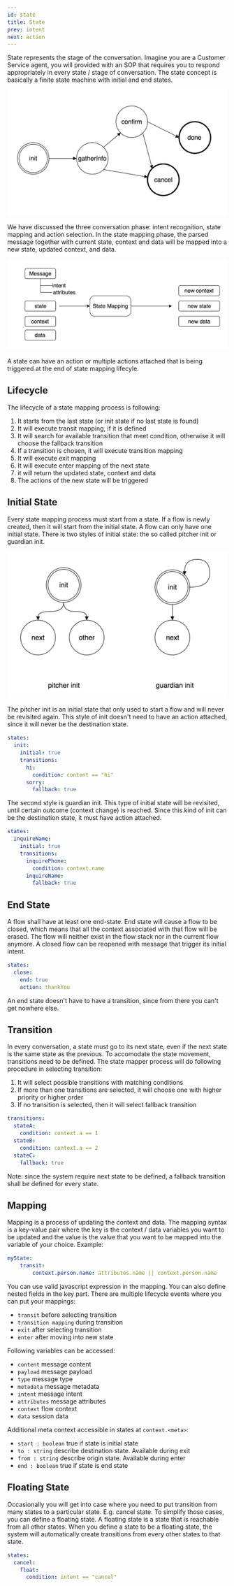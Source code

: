 ```yaml
---
id: state
title: State
prev: intent
next: action
---
```


State represents the stage of the conversation. Imagine you are a Customer Service agent, you will provided with an SOP that requires you to respond appropriately in every state / stage of conversation. The state concept is basically a finite state machine with initial and end states.

![Figure 1](./images/state/figure-1.png)

We have discussed the three conversation phase: intent recognition, state mapping and action selection. In the state mapping phase, the parsed message together with current state, context and data will be mapped into a new state, updated context, and data.

![Figure 2](./images/state/figure-2.png)

A state can have an action or multiple actions attached that is being triggered at the end of state mapping lifecyle.

## Lifecycle

The lifecycle of a state mapping process is following:

1.  It starts from the last state (or init state if no last state is found)
2.  It will execute transit mapping, if it is defined
3.  It will search for available transition that meet condition, otherwise it will choose the fallback transition
4.  If a transition is chosen, it will execute transition mapping
5.  It will execute exit mapping
6.  It will execute enter mapping of the next state
7.  it will return the updated state, context and data
8.  The actions of the new state will be triggered

## Initial State

Every state mapping process must start from a state. If a flow is newly created, then it will start from the initial state. A flow can only have one initial state. There is two styles of initial state: the so called pitcher init or guardian init.

![Figure 3](./images/state/figure-3.png)

The pitcher init is an initial state that only used to start a flow and will never be revisited again. This style of init doesn't need to have an action attached, since it will never be the destination state.

```yaml
states:
  init:
    initial: true
    transitions:
      hi:
        condition: content == "hi"
      sorry:
        fallback: true
```

The second style is guardian init. This type of initial state will be revisited, until certain outcome (context change) is reached. Since this kind of init can be the destination state, it must have action attached.

```yaml
states:
  inquireName:
    initial: true
    transitions:
      inquirePhone:
        condition: context.name
      inquireName:
        fallback: true
```

## End State

A flow shall have at least one end-state. End state will cause a flow to be closed, which means that all the context associated with that flow will be erased. The flow will neither exist in the flow stack nor in the current flow anymore. A closed flow can be reopened with message that trigger its initial intent.

```yaml
states:
  close:
    end: true
    action: thankYou
```

An end state doesn't have to have a transition, since from there you can't get nowhere else.

## Transition

In every conversation, a state must go to its next state, even if the next state is the same state as the previous. To accomodate the state movement, transitions need to be defined. The state mapper process will do following procedure in selecting transition:

1.  It will select possible transitions with matching conditions
2.  If more than one transitions are selected, it will choose one with higher priority or higher order
3.  If no transition is selected, then it will select fallback transition

```yaml
transitions:
  stateA:
    condition: context.a == 1
  stateB:
    condition: context.a == 2
  stateC:
    fallback: true
```

Note: since the system require next state to be defined, a fallback transition shall be defined for every state.

## Mapping

Mapping is a process of updating the context and data. The mapping syntax is a key-value pair where the key is the context / data variables you want to be updated and the value is the value that you want to be mapped into the variable of your choice. Example:

```yaml
myState:
    transit:
        context.person.name: attributes.name || context.person.name
```

You can use valid javascript expression in the mapping. You can also define nested fields in the key part. There are multiple lifecycle events where you can put your mappings:

- `transit` before selecting transition
- `transition mapping` during transition
- `exit` after selecting transition
- `enter` after moving into new state

Following variables can be accessed:

- `content` message content
- `payload` message payload
- `type` message type
- `metadata` message metadata
- `intent` message intent
- `attributes` message attributes
- `context` flow context
- `data` session data

Additional meta context accessible in states at `context.<meta>`:

- `start : boolean` true if state is initial state
- `to : string` describe destination state. Available during exit
- `from : string` describe origin state. Available during enter
- `end : boolean` true if state is end state

## Floating State

Occasionally you will get into case where you need to put transition from many states to a particular state. E.g. cancel state. To simplify those cases, you can define a floating state. A floating state is a state that is reachable from all other states. When you define a state to be a floating state, the system will automatically create transitions from every other states to that state.

```yaml
states:
  cancel:
    float:
      condition: intent == "cancel"
```
